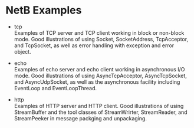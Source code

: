 # NetB Examples

- tcp  
Examples of TCP server and TCP client working in block or non-block mode. Good illustrations of using Socket, SocketAddress, TcpAcceptor, and TcpSocket, as well as error handling with exception and error object.  

- echo    
Examples of echo server and echo client working in asynchronous I/O mode. Good illustrations of using AsyncTcpAcceptor, AsyncTcpSocket, and AsyncUdpSocket, as well as the asynchronous facility including EventLoop and EventLoopThread. 

- http  
Examples of HTTP server and HTTP client. Good illustrations of using StreamBuffer and the tool classes of StreamWrirter, StreamReader, and StreamPeeker in message packging and unpackaging.  
